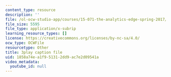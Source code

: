 ```yaml
---
content_type: resource
description: ''
file: /ol-ocw-studio-app/courses/15-071-the-analytics-edge-spring-2017/1858a74ea1f951312dd9ac7e2d09541a_X_reyHNRYws.srt
file_size: 5595
file_type: application/x-subrip
learning_resource_types: []
license: https://creativecommons.org/licenses/by-nc-sa/4.0/
ocw_type: OCWFile
resourcetype: Other
title: 3play caption file
uid: 1858a74e-a1f9-5131-2dd9-ac7e2d09541a
video_metadata:
  youtube_id: null
---
```

